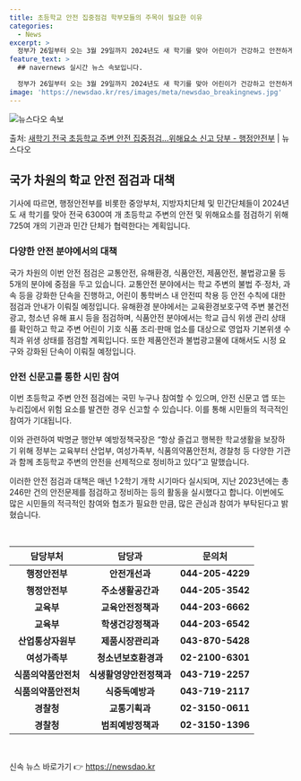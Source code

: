 ```yaml
---
title: 초등학교 안전 집중점검 학부모들의 주목이 필요한 이유
categories:
  - News
excerpt: >
  정부가 26일부터 오는 3월 29일까지 2024년도 새 학기를 맞아 어린이가 건강하고 안전하게 지낼 수 있도…
feature_text: >
  ## navernews 실시간 뉴스 속보입니다.

  정부가 26일부터 오는 3월 29일까지 2024년도 새 학기를 맞아 어린이가 건강하고 안전하게 지낼 수 있도…
image: 'https://newsdao.kr/res/images/meta/newsdao_breakingnews.jpg'
---
```


![뉴스다오 속보](https://newsdao.kr/res/images/meta/newsdao_breakingnews.jpg)

<p>출처: <a href="https://newsdao.kr/3236" rel="dofollow">새학기 전국 초등학교 주변 안전 집중점검…위해요소 신고 당부 - 행정안전부</a> | 뉴스다오</p>

<h2 data-ke-size="size26">국가 차원의 학교 안전 점검과 대책</h2>
기사에 따르면, 행정안전부를 비롯한 중앙부처, 지방자치단체 및 민간단체들이 2024년도 새 학기를 맞아 전국 6300여 개 초등학교 주변의 안전 및 위해요소를 점검하기 위해 725여 개의 기관과 민간 단체가 협력한다는 계획입니다.

<h3>다양한 안전 분야에서의 대책</h3>
국가 차원의 이번 안전 점검은 교통안전, 유해환경, 식품안전, 제품안전, 불법광고물 등 5개의 분야에 중점을 두고 있습니다. 교통안전 분야에서는 학교 주변의 불법 주·정차, 과속 등을 강화한 단속을 진행하고, 어린이 통학버스 내 안전띠 착용 등 안전 수칙에 대한 점검과 안내가 이뤄질 예정입니다. 유해환경 분야에서는 교육환경보호구역 주변 불건전 광고, 청소년 유해 표시 등을 점검하며, 식품안전 분야에서는 학교 급식 위생 관리 상태를 확인하고 학교 주변 어린이 기호 식품 조리·판매 업소를 대상으로 영업자 기본위생 수칙과 위생 상태를 점검할 계획입니다. 또한 제품안전과 불법광고물에 대해서도 시정 요구와 강화된 단속이 이뤄질 예정입니다.

<h3>안전 신문고를 통한 시민 참여</h3>
이번 초등학교 주변 안전 점검에는 국민 누구나 참여할 수 있으며, 안전 신문고 앱 또는 누리집에서 위험 요소를 발견한 경우 신고할 수 있습니다. 이를 통해 시민들의 적극적인 참여가 기대됩니다.

이와 관련하여 박명균 행안부 예방정책국장은 “항상 즐겁고 행복한 학교생활을 보장하기 위해 정부는 교육부터 산업부, 여성가족부, 식품의약품안전처, 경찰청 등 다양한 기관과 함께 초등학교 주변의 안전을 선제적으로 정비하고 있다”고 말했습니다.

이러한 안전 점검과 대책은 매년 1·2학기 개학 시기마다 실시되며, 지난 2023년에는 총 246만 건의 안전문제를 점검하고 정비하는 등의 활동을 실시했다고 합니다. 이번에도 많은 시민들의 적극적인 참여와 협조가 필요한 만큼, 많은 관심과 참여가 부탁된다고 밝혔습니다.

<p data-ke-size="size16">&nbsp;</p>

<table>
	<thead>
		<tr>
			<th style="text-align: center; height: 17px;"><b>담당부처</b></th>
			<th style="text-align: center; height: 17px;"><b>담당과</b></th>
			<th style="text-align: center; height: 17px;"><b>문의처</b></th>
		</tr>
	</thead>
	<tbody>
		<tr>
			<td style="text-align: center; height: 17px;"><b>행정안전부</b></td>
			<td style="text-align: center; height: 17px;"><b>안전개선과</b></td>
			<td style="text-align: center; height: 17px;"><b>044-205-4229</b></td>
		</tr>
		<tr>
			<td style="text-align: center; height: 17px;"><b>행정안전부</b></td>
			<td style="text-align: center; height: 17px;"><b>주소생활공간과</b></td>
			<td style="text-align: center; height: 17px;"><b>044-205-3542</b></td>
		</tr>
		<tr>
			<td style="text-align: center; height: 17px;"><b>교육부</b></td>
			<td style="text-align: center; height: 17px;"><b>교육안전정책과</b></td>
			<td style="text-align: center; height: 17px;"><b>044-203-6662</b></td>
		</tr>
		<tr>
			<td style="text-align: center; height: 17px;"><b>교육부</b></td>
			<td style="text-align: center; height: 17px;"><b>학생건강정책과</b></td>
			<td style="text-align: center; height: 17px;"><b>044-203-6542</b></td>
		</tr>
		<tr>
			<td style="text-align: center; height: 17px;"><b>산업통상자원부</b></td>
			<td style="text-align: center; height: 17px;"><b>제품시장관리과</b></td>
			<td style="text-align: center; height: 17px;"><b>043-870-5428</b></td>
		</tr>
		<tr>
			<td style="text-align: center; height: 17px;"><b>여성가족부</b></td>
			<td style="text-align: center; height: 17px;"><b>청소년보호환경과</b></td>
			<td style="text-align: center; height: 17px;"><b>02-2100-6301</b></td>
		</tr>
		<tr>
			<td style="text-align: center; height: 17px;"><b>식품의약품안전처</b></td>
			<td style="text-align: center; height: 17px;"><b>식생활영양안전정책과</b></td>
			<td style="text-align: center; height: 17px;"><b>043-719-2257</b></td>
		</tr>
		<tr>
			<td style="text-align: center; height: 17px;"><b>식품의약품안전처</b></td>
			<td style="text-align: center; height: 17px;"><b>식중독예방과</b></td>
			<td style="text-align: center; height: 17px;"><b>043-719-2117</b></td>
		</tr>
		<tr>
			<td style="text-align: center; height: 17px;"><b>경찰청</b></td>
			<td style="text-align: center; height: 17px;"><b>교통기획과</b></td>
			<td style="text-align: center; height: 17px;"><b>02-3150-0611</b></td>
		</tr>
		<tr>
			<td style="text-align: center; height: 17px;"><b>경찰청</b></td>
			<td style="text-align: center; height: 17px;"><b>범죄예방정책과</b></td>
			<td style="text-align: center; height: 17px;"><b>02-3150-1396</b></td>
		</tr>
	</tbody>
</table>

<p data-ke-size="size16">&nbsp;</p> 

신속 뉴스 바로가기 👉 <a href="https://newsdao.kr" rel="dofollow">https://newsdao.kr</a>


